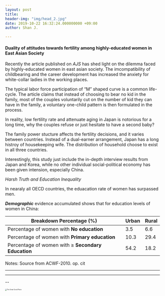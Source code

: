 ```yaml
---
layout: post
title: 
header-img: "img/head_2.jpg"
date: 2019-10-22 16:32:24.000000000 +09:00
author: Shan J.

---
```



#### Duality of attitudes towards fertility among highly-educated women in East Asian Society



Recently the article published on *AJS* has shed light on the dilemma faced by highly-educated women in east asian society. The imcompatibility of childbearing and the career development has increased the anxiety for white-collar ladies in the working places.

The typical labor force participation of  “M” shaped curve is a common life-cycle. The article claims that instead of choosing to bear no kid in the family, most of the couples voluntarily cut on the number of kid they can have in the family, a voluntary one-child pattern is then formulated in the process.

In reality, low fertility rate and attenuate aging in Japan is notorious for a long time, why the couples refuse or just hesitate to have a second baby?

The family power stucture affects the fertility decisions, and it varies between countries. Instead of a dual-earner arrangement, Japan has a long histroy of housekeeping wife. The distribution of household choose to  exist in all three countries.

Interestingly, this study just include the in-depth interview results from Japan and Korea, while no other individual social-political economy has been given intension, especially China. 



*Harsh Truth and Education Inequality*

In nearaly all OECD countries, the eduacation rate of women has surpassed men.

***Demographic*** evidence accumulated shows that for education levels of women in China: 

| Breakdown Percentage (%)                                | Urban | Rural |
| ------------------------------------------------------- | ----- | ----- |
| Percentage of women with **No education**               | 3.5   | 6.6   |
| Percentage of women with **Primary education**          | 10.3  | 29.4  |
| Percentage of women with $\geq$ **Secondary Education** | 54.2  | 18.2  |

 Notes: Source from ACWF-2010. op. cit

-----





****

--

>  

<img src="../img/" alt="The Great Good Place" style="zoom:33%;" />








